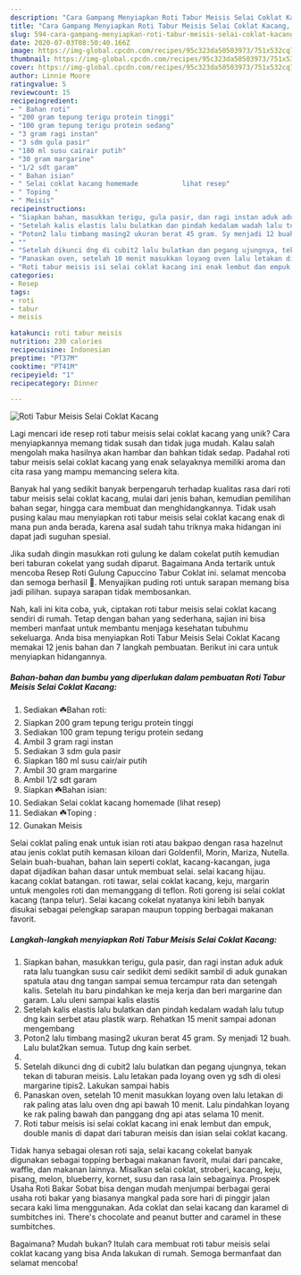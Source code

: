 ```yaml
---
description: "Cara Gampang Menyiapkan Roti Tabur Meisis Selai Coklat Kacang, Menggugah Selera"
title: "Cara Gampang Menyiapkan Roti Tabur Meisis Selai Coklat Kacang, Menggugah Selera"
slug: 594-cara-gampang-menyiapkan-roti-tabur-meisis-selai-coklat-kacang-menggugah-selera
date: 2020-07-03T08:50:40.166Z
image: https://img-global.cpcdn.com/recipes/95c323da50503973/751x532cq70/roti-tabur-meisis-selai-coklat-kacang-foto-resep-utama.jpg
thumbnail: https://img-global.cpcdn.com/recipes/95c323da50503973/751x532cq70/roti-tabur-meisis-selai-coklat-kacang-foto-resep-utama.jpg
cover: https://img-global.cpcdn.com/recipes/95c323da50503973/751x532cq70/roti-tabur-meisis-selai-coklat-kacang-foto-resep-utama.jpg
author: Linnie Moore
ratingvalue: 5
reviewcount: 15
recipeingredient:
- " Bahan roti"
- "200 gram tepung terigu protein tinggi"
- "100 gram tepung terigu protein sedang"
- "3 gram ragi instan"
- "3 sdm gula pasir"
- "180 ml susu cairair putih"
- "30 gram margarine"
- "1/2 sdt garam"
- " Bahan isian"
- " Selai coklat kacang homemade           lihat resep"
- " Toping "
- " Meisis"
recipeinstructions:
- "Siapkan bahan, masukkan terigu, gula pasir, dan ragi instan aduk aduk rata lalu tuangkan susu cair sedikit demi sedikit sambil di aduk gunakan spatula atau dng tangan sampai semua tercampur rata dan setengah kalis. Setelah itu baru pindahkan ke meja kerja dan beri margarine dan garam. Lalu uleni sampai kalis elastis"
- "Setelah kalis elastis lalu bulatkan dan pindah kedalam wadah lalu tutup dng kain serbet atau plastik warp. Rehatkan 15 menit sampai adonan mengembang"
- "Poton2 lalu timbang masing2 ukuran berat 45 gram. Sy menjadi 12 buah. Lalu bulat2kan semua. Tutup dng kain serbet."
- ""
- "Setelah dikunci dng di cubit2 lalu bulatkan dan pegang ujungnya, tekan tekan di taburan meisis. Lalu letakan pada loyang oven yg sdh di olesi margarine tipis2. Lakukan sampai habis"
- "Panaskan oven, setelah 10 menit masukkan loyang oven lalu letakan di rak paling atas lalu oven dng api bawah 10 menit. Lalu pindahkan loyang ke rak paling bawah dan panggang dng api atas selama 10 menit."
- "Roti tabur meisis isi selai coklat kacang ini enak lembut dan empuk, double manis di dapat dari taburan meisis dan isian selai coklat kacang."
categories:
- Resep
tags:
- roti
- tabur
- meisis

katakunci: roti tabur meisis 
nutrition: 230 calories
recipecuisine: Indonesian
preptime: "PT37M"
cooktime: "PT41M"
recipeyield: "1"
recipecategory: Dinner

---
```



![Roti Tabur Meisis Selai Coklat Kacang](https://img-global.cpcdn.com/recipes/95c323da50503973/751x532cq70/roti-tabur-meisis-selai-coklat-kacang-foto-resep-utama.jpg)

Lagi mencari ide resep roti tabur meisis selai coklat kacang yang unik? Cara menyiapkannya memang tidak susah dan tidak juga mudah. Kalau salah mengolah maka hasilnya akan hambar dan bahkan tidak sedap. Padahal roti tabur meisis selai coklat kacang yang enak selayaknya memiliki aroma dan cita rasa yang mampu memancing selera kita.

Banyak hal yang sedikit banyak berpengaruh terhadap kualitas rasa dari roti tabur meisis selai coklat kacang, mulai dari jenis bahan, kemudian pemilihan bahan segar, hingga cara membuat dan menghidangkannya. Tidak usah pusing kalau mau menyiapkan roti tabur meisis selai coklat kacang enak di mana pun anda berada, karena asal sudah tahu triknya maka hidangan ini dapat jadi suguhan spesial.

Jika sudah dingin masukkan roti gulung ke dalam cokelat putih kemudian beri taburan cokelat yang sudah diparut. Bagaimana Anda tertarik untuk mencoba Resep Roti Gulung Capuccino Tabur Coklat ini. selamat mencoba dan semoga berhasil 🙂. Menyajikan puding roti untuk sarapan memang bisa jadi pilihan. supaya sarapan tidak membosankan.


Nah, kali ini kita coba, yuk, ciptakan roti tabur meisis selai coklat kacang sendiri di rumah. Tetap dengan bahan yang sederhana, sajian ini bisa memberi manfaat untuk membantu menjaga kesehatan tubuhmu sekeluarga. Anda bisa menyiapkan Roti Tabur Meisis Selai Coklat Kacang memakai 12 jenis bahan dan 7 langkah pembuatan. Berikut ini cara untuk menyiapkan hidangannya.

<!--inarticleads1-->

##### Bahan-bahan dan bumbu yang diperlukan dalam pembuatan Roti Tabur Meisis Selai Coklat Kacang:

1. Sediakan  ☘️Bahan roti:
1. Siapkan 200 gram tepung terigu protein tinggi
1. Sediakan 100 gram tepung terigu protein sedang
1. Ambil 3 gram ragi instan
1. Sediakan 3 sdm gula pasir
1. Siapkan 180 ml susu cair/air putih
1. Ambil 30 gram margarine
1. Ambil 1/2 sdt garam
1. Siapkan  ☘️Bahan isian:
1. Sediakan  Selai coklat kacang homemade           (lihat resep)
1. Sediakan  ☘️Toping :
1. Gunakan  Meisis


Selai coklat paling enak untuk isian roti atau bakpao dengan rasa hazelnut atau jenis coklat putih kemasan kiloan dari Goldenfil, Morin, Mariza, Nutella. Selain buah-buahan, bahan lain seperti coklat, kacang-kacangan, juga dapat dijadikan bahan dasar untuk membuat selai. selai kacang hijau. kacang coklat batangan. roti tawar, selai coklat kacang, keju, margarin untuk mengoles roti dan memanggang di teflon. Roti goreng isi selai coklat kacang (tanpa telur). Selai kacang cokelat nyatanya kini lebih banyak disukai sebagai pelengkap sarapan maupun topping berbagai makanan favorit. 

<!--inarticleads2-->

##### Langkah-langkah menyiapkan Roti Tabur Meisis Selai Coklat Kacang:

1. Siapkan bahan, masukkan terigu, gula pasir, dan ragi instan aduk aduk rata lalu tuangkan susu cair sedikit demi sedikit sambil di aduk gunakan spatula atau dng tangan sampai semua tercampur rata dan setengah kalis. Setelah itu baru pindahkan ke meja kerja dan beri margarine dan garam. Lalu uleni sampai kalis elastis
1. Setelah kalis elastis lalu bulatkan dan pindah kedalam wadah lalu tutup dng kain serbet atau plastik warp. Rehatkan 15 menit sampai adonan mengembang
1. Poton2 lalu timbang masing2 ukuran berat 45 gram. Sy menjadi 12 buah. Lalu bulat2kan semua. Tutup dng kain serbet.
1. 
1. Setelah dikunci dng di cubit2 lalu bulatkan dan pegang ujungnya, tekan tekan di taburan meisis. Lalu letakan pada loyang oven yg sdh di olesi margarine tipis2. Lakukan sampai habis
1. Panaskan oven, setelah 10 menit masukkan loyang oven lalu letakan di rak paling atas lalu oven dng api bawah 10 menit. Lalu pindahkan loyang ke rak paling bawah dan panggang dng api atas selama 10 menit.
1. Roti tabur meisis isi selai coklat kacang ini enak lembut dan empuk, double manis di dapat dari taburan meisis dan isian selai coklat kacang.


Tidak hanya sebagai olesan roti saja, selai kacang cokelat banyak digunakan sebagai topping berbagai makanan favorit, mulai dari pancake, waffle, dan makanan lainnya. Misalkan selai coklat, stroberi, kacang, keju, pisang, melon, blueberry, kornet, susu dan rasa lain sebagainya. Prospek Usaha Roti Bakar Sobat bisa dengan mudah menjumpai berbagai gerai usaha roti bakar yang biasanya mangkal pada sore hari di pinggir jalan secara kaki lima menggunakan. Ada coklat dan selai kacang dan karamel di sumbitches ini. There&#39;s chocolate and peanut butter and caramel in these sumbitches. 

Bagaimana? Mudah bukan? Itulah cara membuat roti tabur meisis selai coklat kacang yang bisa Anda lakukan di rumah. Semoga bermanfaat dan selamat mencoba!
